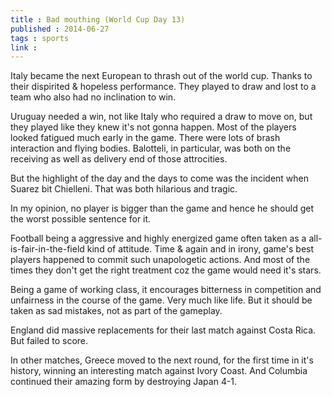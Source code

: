 ```yaml
---
title : Bad mouthing (World Cup Day 13)
published : 2014-06-27
tags : sports
link : 
---
```


Italy became the next European to thrash out of the world cup. Thanks to their dispirited & hopeless performance. They played to draw and lost to a team who also had no inclination to win.

Uruguay needed a win, not like Italy who required a draw to move on, but they played like they knew it's not gonna happen. Most of the players looked fatigued much early in the game. There were lots of brash interaction and flying bodies. Balotteli, in particular, was both on the receiving as well as delivery end of those attrocities.

But the highlight of the day and the days to come was the incident when Suarez bit Chielleni. That was both hilarious and tragic.

In my opinion, no player is bigger than the game and hence he should get the worst possible sentence for it.

Football being a aggressive and highly energized game often taken as a all-is-fair-in-the-field kind of attitude. Time & again and in irony, game's best players happened to commit such unapologetic actions. And most of the times they don't get the right treatment coz the game would need it's stars.

Being a game of working class, it encourages bitterness in competition and unfairness in the course of the game. Very much like life. But it should be taken as sad mistakes, not as part of the gameplay.

England did massive replacements for their last match against Costa Rica. But failed to score.

In other matches, Greece moved to the next round, for the first time in it's history, winning an interesting match against Ivory Coast. And Columbia continued their amazing form by destroying Japan 4-1.
